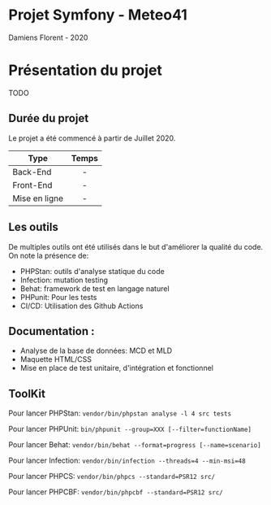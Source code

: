 # Projet Symfony - Meteo41
Damiens Florent - 2020

# Présentation du projet
TODO

## Durée du projet
Le projet a été commencé à partir de Juillet 2020.

| Type            |               Temps                |
|-----------------|:----------------------------------:|
| Back-End        | -                                  |
| Front-End       | -                                  |
| Mise en ligne   | -                                  |

## Les outils
De multiples outils ont été utilisés dans le but d'améliorer la qualité du code. On note la présence de:
* PHPStan: outils d'analyse statique du code
* Infection: mutation testing
* Behat: framework de test en langage naturel
* PHPunit: Pour les tests
* CI/CD: Utilisation des Github Actions

## Documentation :
* Analyse de la base de données: MCD et MLD
* Maquette HTML/CSS 
* Mise en place de test unitaire, d'intégration et fonctionnel
		
## ToolKit
Pour lancer PHPStan:
`vendor/bin/phpstan analyse -l 4 src tests`

Pour lancer PHPUnit:
`bin/phpunit --group=XXX [--filter=functionName]`

Pour lancer Behat:
`vendor/bin/behat --format=progress [--name=scenario]`

Pour lancer Infection:
`vendor/bin/infection --threads=4 --min-msi=48`

Pour lancer PHPCS:
`vendor/bin/phpcs --standard=PSR12 src/`

Pour lancer PHPCBF:
`vendor/bin/phpcbf --standard=PSR12 src/`